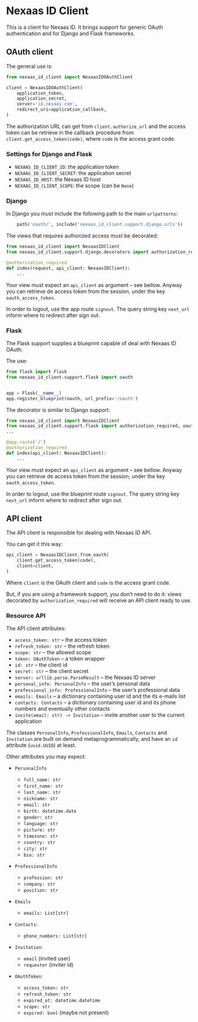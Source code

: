 # Nexaas ID Client

This is a client for Nexaas ID. It brings support for generic OAuth
authentication and for Django and Flask frameworks.

## OAuth client

The general use is:

```python
from nexaas_id_client import NexaasIDOAuthClient

client = NexaasIDOAuthClient(
    application_token,
    application_secret,
    server='id.nexaas.com',
    redirect_uri=application_callback,
)
```

The authorization URL can get from `client.authorize_url` and the access token
can be retrieve in the callback procedure from `client.get_access_token(code)`,
where `code` is the access grant code.

### Settings for Django and Flask

- `NEXAAS_ID_CLIENT_ID`: the application token
- `NEXAAS_ID_CLIENT_SECRET`: the application secret
- `NEXAAS_ID_HOST`: the Nexaas ID host
- `NEXAAS_ID_CLIENT_SCOPE`: the scope (can be `None`)

### Django

In Django you must include the following path to the main `urlpatterns`:

```python
    path('oauth/', include('nexaas_id_client.support.django.urls'))
```

The views that requires authorized access must be decorated:

```python
from nexaas_id_client import NexaasIDClient
from nexaas_id_client.support.django.decorators import authorization_required

@authorization_required
def index(request, api_client: NexaasIDClient):
    ...
```

Your view must expect an `api_client` as argument – see bellow. Anyway you can
retrieve de access token from the session, under the key `oauth_access_token`.

In order to logout, use the app route `signout`. The query string key
`next_url` inform where to redirect after sign out.

### Flask

The Flask support supplies a blueprint capable of deal with Nexaas ID OAuth.

The use:

```python
from flask import Flask
from nexaas_id_client.support.flask import oauth


app = Flask(__name__)
app.register_blueprint(oauth, url_prefix='/oauth')
```

The decorator is similar to Django support:

```python
from nexaas_id_client import NexaasIDClient
from nexaas_id_client.support.flask import authorization_required, oauth
...

@app.route('/')
@authorization_required
def index(api_client: NexaasIDClient):
    ...
```

Your view must expect an `api_client` as argument – see bellow. Anyway you can
retrieve de access token from the session, under the key `oauth_access_token`.

In order to logout, use the blueprint route `signout`. The query string key
`next_url` inform where to redirect after sign out.

## API client

The API client is responsible for dealing with Nexaas ID API.

You can get it this way:

```python
api_client = NexaasIDClient.from_oauth(
    client.get_access_token(code),
    client=client,
)
```

Where `client` is the OAuth client and `code` is the access grant code.

But, if you are using a framework support, you don’t need to do it: views
decorated by `authorization_required` will receive an API client ready to use.

### Resource API

The API client attributes:

- `access_token: str` – the access token
- `refresh_token: str` – the refresh token
- `scope: str` – the allowed scope
- `token: OAuthToken` – a token wrapper
- `id: str` – the client id
- `secret: str` – the client secret
- `server: urllib.parse.ParseResult` – the Nexaas ID server
- `personal_info: PersonalInfo` – the user’s personal data
- `professional_info: ProfessionalInfo` – the user’s professional data
- `emails: Emails` – a dictionary containing user id and the its e-mails list
- `contacts: Contacts` – a dictionary containing user id and its phone numbers
  and eventually other contacts
- `invite(email: str) -> Invitation` – invite another user to the current
  application

The classes `PersonalInfo`, `ProfessionalInfo`, `Emails`, `Contacts` and
`Invitation` are built on demand metaprogrammatically, and have an `id`
attribute (`uuid.UUID`) at least.

Other attributes you may expect:

- `PersonalInfo`
  - `full_name: str`
  - `first_name: str`
  - `last_name: str`
  - `nickname: str`
  - `email: str`
  - `birth: datetime.date`
  - `gender: str`
  - `language: str`
  - `picture: str`
  - `timezone: str`
  - `country: str`
  - `city: str`
  - `bio: str`

- `ProfessionalInfo`
  - `profession: str`
  - `company: str`
  - `position: str`

- `Emails`
  - `emails: List[str]`

- `Contacts`:
  - `phone_numbers: List[str]`

- `Invitation`:
  - `email` (invited user)
  - `requester` (inviter id)

- `OAuthToken`:
  - `access_token: str`
  - `refresh_token: str`
  - `expired_at: datetime.datetime`
  - `scope: str`
  - `expired: bool` (maybe not present)
